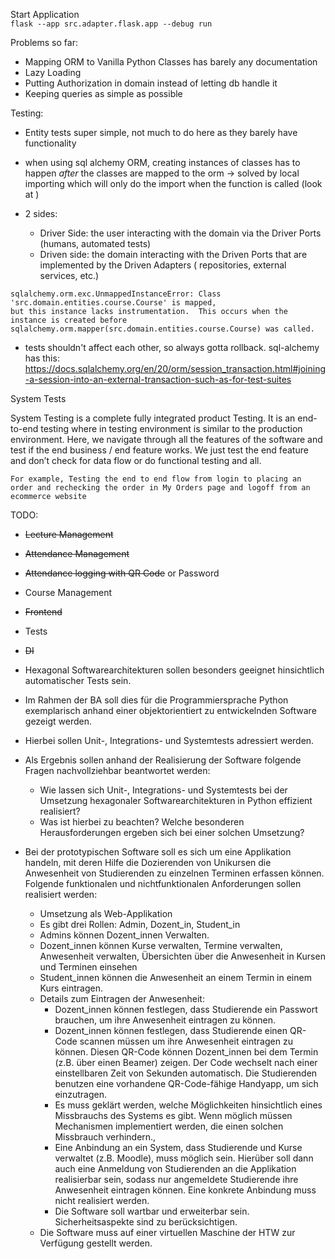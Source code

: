 Start Application \
`flask --app src.adapter.flask.app --debug run`

Problems so far:

- Mapping ORM to Vanilla Python Classes has barely any documentation
- Lazy Loading
- Putting Authorization in domain instead of letting db handle it
- Keeping queries as simple as possible

Testing:

- Entity tests super simple, not much to do here as they barely have functionality
- when using sql alchemy ORM, creating instances of classes has to happen *after* the classes are mapped to the orm
  -> solved by local importing which will only do the import when the function is called (look at )

- 2 sides:
    - Driver Side: the user interacting with the domain via the Driver Ports (humans, automated tests)
    - Driven side: the domain interacting with the Driven Ports that are implemented by the Driven Adapters (
      repositories, external services, etc.)

```
sqlalchemy.orm.exc.UnmappedInstanceError: Class 'src.domain.entities.course.Course' is mapped, 
but this instance lacks instrumentation.  This occurs when the instance is created before 
sqlalchemy.orm.mapper(src.domain.entities.course.Course) was called.
```

- tests shouldn't affect each other, so always gotta rollback. sql-alchemy has
  this: https://docs.sqlalchemy.org/en/20/orm/session_transaction.html#joining-a-session-into-an-external-transaction-such-as-for-test-suites

System Tests

System Testing is a complete fully integrated product Testing. It is an end-to-end testing where in testing environment
is similar to the production environment. Here, we navigate through all the features of the software and test if the end
business / end feature works. We just test the end feature and don’t check for data flow or do functional testing and
all.

    For example, Testing the end to end flow from login to placing an order and rechecking the order in My Orders page and logoff from an ecommerce website

TODO:

- ~~Lecture Management~~
- ~~Attendance Management~~
- ~~Attendance logging with QR Code~~ or Password
- Course Management
- ~~Frontend~~
- Tests
- ~~DI~~

- Hexagonal Softwarearchitekturen sollen besonders geeignet hinsichtlich automatischer Tests sein.
- Im Rahmen der BA soll dies für die Programmiersprache Python exemplarisch anhand einer objektorientiert zu
  entwickelnden Software gezeigt werden.
- Hierbei sollen Unit-, Integrations- und Systemtests adressiert werden.
- Als Ergebnis sollen anhand der Realisierung der Software folgende Fragen nachvollziehbar beantwortet werden:
    - Wie lassen sich Unit-, Integrations- und Systemtests bei der Umsetzung hexagonaler Softwarearchitekturen in Python
      effizient realisiert?
    - Was ist hierbei zu beachten? Welche besonderen Herausforderungen ergeben sich bei einer solchen Umsetzung?
- Bei der prototypischen Software soll es sich um eine Applikation handeln, mit deren Hilfe die Dozierenden von
  Unikursen die Anwesenheit von Studierenden zu einzelnen Terminen erfassen können. Folgende funktionalen und
  nichtfunktionalen Anforderungen sollen realisiert werden:
    - Umsetzung als Web-Applikation
    - Es gibt drei Rollen: Admin, Dozent_in, Student_in
    - Admins können Dozent_innen Verwalten.
    - Dozent_innen können Kurse verwalten, Termine verwalten, Anwesenheit verwalten, Übersichten über die Anwesenheit in
      Kursen und Terminen einsehen
    - Student_innen können die Anwesenheit an einem Termin in einem Kurs eintragen.
    - Details zum Eintragen der Anwesenheit:
        - Dozent_innen können festlegen, dass Studierende ein Passwort brauchen, um ihre Anwesenheit eintragen zu
          können.
        - Dozent_innen können festlegen, dass Studierende einen QR-Code scannen müssen um ihre Anwesenheit eintragen zu
          können. Diesen QR-Code können Dozent_innen bei dem Termin (z.B. über einen Beamer) zeigen. Der Code wechselt
          nach
          einer einstellbaren Zeit von Sekunden automatisch. Die Studierenden benutzen eine vorhandene QR-Code-fähige
          Handyapp,
          um sich einzutragen.
        - Es muss geklärt werden, welche Möglichkeiten hinsichtlich eines Missbrauchs des Systems es gibt. Wenn möglich
          müssen Mechanismen implementiert werden, die einen solchen Missbrauch verhindern.,
        - Eine Anbindung an ein System, dass Studierende und Kurse verwaltet (z.B. Moodle), muss möglich sein. Hierüber
          soll
          dann auch eine Anmeldung von Studierenden an die Applikation realisierbar sein, sodass nur angemeldete
          Studierende
          ihre Anwesenheit eintragen können. Eine konkrete Anbindung muss nicht realisiert werden.
        - Die Software soll wartbar und erweiterbar sein. Sicherheitsaspekte sind zu berücksichtigen.
    - Die Software muss auf einer virtuellen Maschine der HTW zur Verfügung gestellt werden.